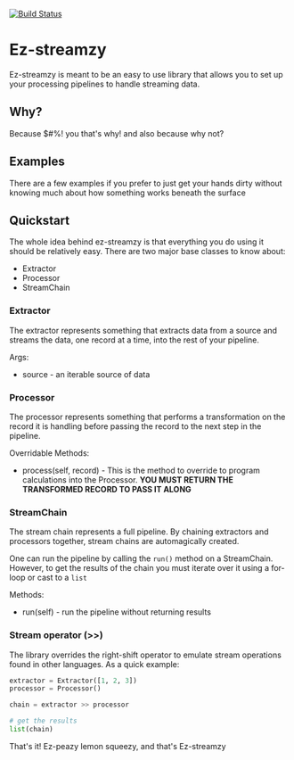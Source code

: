 [![Build Status](https://travis-ci.org/corvuscrypto/ez-streamzy.svg?branch=master)](https://travis-ci.org/corvuscrypto/ez-streamzy)
# Ez-streamzy

Ez-streamzy is meant to be an easy to use library that
allows you to set up your processing pipelines to handle streaming data.

## Why?

Because $#%! you that's why! and also because why not?

## Examples

There are a few examples if you prefer to just get your
hands dirty without knowing much about how something works
beneath the surface

## Quickstart

The whole idea behind ez-streamzy is that everything you
do using it should be relatively easy. There are two
major base classes to know about:

* Extractor
* Processor
* StreamChain

### Extractor

The extractor represents something that extracts data
from a source and streams the data, one record at a time,
into the rest of your pipeline.

Args:

* source - an iterable source of data

### Processor

The processor represents something that performs a
transformation on the record it is handling before
passing the record to the next step in the pipeline.

Overridable Methods:

* process(self, record) - This is the method to override to program calculations into the Processor. __YOU MUST RETURN THE TRANSFORMED RECORD TO PASS IT ALONG__

### StreamChain

The stream chain represents a full pipeline.
By chaining extractors and processors together, stream
chains are automagically created.

One can run the pipeline by calling the `run()` method on
a StreamChain. However, to get the results of the chain you must iterate over it using a for-loop or cast to a `list`

Methods:

* run(self) - run the pipeline without returning results

### Stream operator (>>)

The library overrides the right-shift operator to emulate
stream operations found in other languages. As a quick
example:

```python
extractor = Extractor([1, 2, 3])
processor = Processor()

chain = extractor >> processor

# get the results
list(chain)
```

That's it! Ez-peazy lemon squeezy, and that's Ez-streamzy
